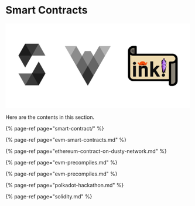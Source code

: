 # Smart Contracts

![](../../.gitbook/assets/screen-shot-2021-03-15-at-1.15.28.png)

Here are the contents in this section.

{% page-ref page="smart-contract/" %}

{% page-ref page="evm-smart-contracts.md" %}

{% page-ref page="ethereum-contract-on-dusty-network.md" %}

{% page-ref page="evm-precompiles.md" %}

{% page-ref page="evm-precompiles.md" %}

{% page-ref page="polkadot-hackathon.md" %}

{% page-ref page="solidity.md" %}



